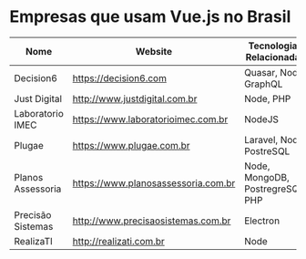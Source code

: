 # Empresas que usam Vue.js no Brasil

Nome | Website | Tecnologias Relacionadas
------------ | ------- | ------------
Decision6 | https://decision6.com | Quasar, Node, GraphQL
Just Digital | http://www.justdigital.com.br | Node, PHP
Laboratorio IMEC | https://www.laboratorioimec.com.br | NodeJS
Plugae | https://www.plugae.com.br | Laravel, Node, PostreSQL
Planos Assessoria | https://www.planosassessoria.com.br | Node, MongoDB, PostregreSQL, PHP
Precisão Sistemas | http://www.precisaosistemas.com.br | Electron
RealizaTI | http://realizati.com.br | Node
